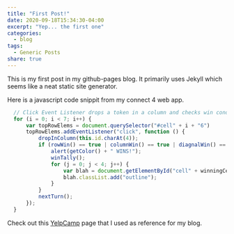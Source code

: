 ```yaml
---
title: "First Post!"
date: 2020-09-18T15:34:30-04:00
excerpt: "Yep... the first one"
categories:
  - blog
tags:
  - Generic Posts
share: true
---
```


This is my first post in my github-pages blog. It primarily uses Jekyll which seems like a neat static site generator. 

Here is a javascript code snippit from my connect 4 web app. 

```javascript
  // Click Event Listener drops a token in a column and checks win conditions
  for (i = 0; i < 7; i++) {
      var topRowElems = document.querySelector("#cell" + i + "6")
      topRowElems.addEventListener("click", function () {
          dropInColumn(this.id.charAt(4));
          if (rowWin() == true | columnWin() == true | diagnalWin() == true) {
              alert(getColor() + " WINS!");
              winTally();
              for (j = 0; j < 4; j++) {
                  var blah = document.getElementById("cell" + winningCells[j].x + winningCells[j].y);
                  blah.classList.add("outline");
              }
          }
          nextTurn();
      });
  }
```

Check out this [YelpCamp][yelp-camp] page that I used as reference for my blog.

[yelp-camp]: https://zouboyun.github.io/YelpCamp/